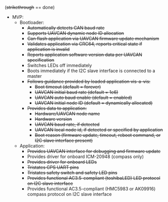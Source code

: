(~~strikethrough~~ == done)
- MVP:
    - Bootloader:
        - ~~Automatically detects CAN baud rate~~
        - ~~Supports UAVCAN dynamic node ID allocation~~
        - ~~Can flash application via UAVCAN firmware update mechanism~~
        - ~~Validates application via CRC64, reports critical state if application is invalid~~
        - ~~Reports application software version data per UAVCAN specification~~
        - Switches LEDs off immediately
        - Boots immediately if the I2C slave interface is connected to a master
        - ~~Follows guidance provided by loaded application vis-a-vis:~~
            - ~~Boot timeout (default = forever)~~
            - ~~UAVCAN initial baud rate (default = 1e6)~~
            - ~~UAVCAN auto baud enable (default = enabled)~~
            - ~~UAVCAN initial node ID (default = dynamically allocated)~~
        - ~~Provides data to application:~~
            - ~~Hardware/UAVCAN node name~~
            - ~~Hardware version~~
            - ~~UAVCAN baud rate, if detected~~
            - ~~UAVCAN local node id, if detected or specified by application~~
            - ~~Boot reason (firmware update, timeout, reboot command, or I2C slave interface present)~~
    - Application:
        - ~~Provides UAVCAN interface for debugging and firmware update~~
        - Provides driver for onboard ICM-20948 (compass only)
        - ~~Provides driver for onboard LEDs~~
        - ~~Tristates GPS UART pins~~
        - ~~Tristates safety switch and safety LED pins~~
        - ~~Provides functional AC3.5-compliant (toshibaLED) LED protocol on I2C slave interface~~
        - Provides functional AC3.5-compliant (HMC5983 or AK09916) compass protocol on I2C slave interface

